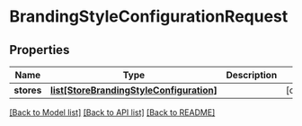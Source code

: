 # BrandingStyleConfigurationRequest

## Properties
Name | Type | Description | Notes
------------ | ------------- | ------------- | -------------
**stores** | [**list[StoreBrandingStyleConfiguration]**](StoreBrandingStyleConfiguration.md) |  | [optional] 

[[Back to Model list]](../README.md#documentation-for-models) [[Back to API list]](../README.md#documentation-for-api-endpoints) [[Back to README]](../README.md)


